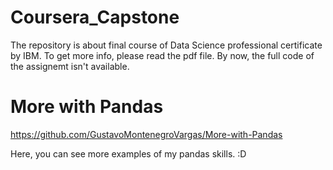 # Coursera_Capstone
The repository is about final course of Data Science professional certificate by IBM.
To get more info, please read the pdf file. By now, the full code of the assignemt isn't available.

# More with Pandas

https://github.com/GustavoMontenegroVargas/More-with-Pandas

Here, you can see more examples of my pandas skills. :D

